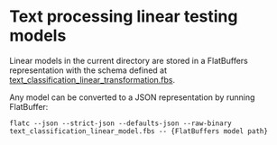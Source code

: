 # Text processing linear testing models

Linear models in the current directory are stored in a FlatBuffers representation with the schema defined at [text_classification_linear_transformation.fbs](//brave/components/brave_ads/core/internal/common/resources/flat/text_classification_linear_transformation.fbs).

Any model can be converted to a JSON representation by running FlatBuffer:

    flatc --json --strict-json --defaults-json --raw-binary text_classification_linear_model.fbs -- {FlatBuffers model path}
